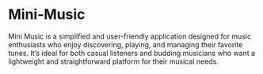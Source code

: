 # Mini-Music
Mini Music is a simplified and user-friendly application designed for music enthusiasts who enjoy discovering, playing, and managing their favorite tunes. It’s ideal for both casual listeners and budding musicians who want a lightweight and straightforward platform for their musical needs.
